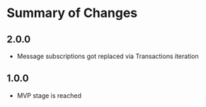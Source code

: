 # Summary of Changes

## 2.0.0
- Message subscriptions got replaced via Transactions iteration

## 1.0.0
- MVP stage is reached

